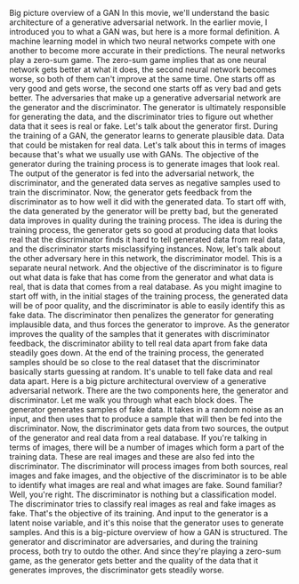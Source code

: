 Big picture overview of a GAN
In this movie, we'll understand the basic architecture of a generative adversarial network. In the earlier movie, I introduced you to what a GAN was, but here is a more formal definition. A machine learning model in which two neural networks compete with one another to become more accurate in their predictions. The neural networks play a zero-sum game. The zero-sum game implies that as one neural network gets better at what it does, the second neural network becomes worse, so both of them can't improve at the same time. One starts off as very good and gets worse, the second one starts off as very bad and gets better. The adversaries that make up a generative adversarial network are the generator and the discriminator. The generator is ultimately responsible for generating the data, and the discriminator tries to figure out whether data that it sees is real or fake. Let's talk about the generator first. During the training of a GAN, the generator learns to generate plausible data. Data that could be mistaken for real data. Let's talk about this in terms of images because that's what we usually use with GANs. The objective of the generator during the training process is to generate images that look real. The output of the generator is fed into the adversarial network, the discriminator, and the generated data serves as negative samples used to train the discriminator. Now, the generator gets feedback from the discriminator as to how well it did with the generated data. To start off with, the data generated by the generator will be pretty bad, but the generated data improves in quality during the training process. The idea is during the training process, the generator gets so good at producing data that looks real that the discriminator finds it hard to tell generated data from real data, and the discriminator starts misclassifying instances. Now, let's talk about the other adversary here in this network, the discriminator model. This is a separate neural network. And the objective of the discriminator is to figure out what data is fake that has come from the generator and what data is real, that is data that comes from a real database. As you might imagine to start off with, in the initial stages of the training process, the generated data will be of poor quality, and the discriminator is able to easily identify this as fake data. The discriminator then penalizes the generator for generating implausible data, and thus forces the generator to improve. As the generator improves the quality of the samples that it generates with discriminator feedback, the discriminator ability to tell real data apart from fake data steadily goes down. At the end of the training process, the generated samples should be so close to the real dataset that the discriminator basically starts guessing at random. It's unable to tell fake data and real data apart. Here is a big picture architectural overview of a generative adversarial network. There are the two components here, the generator and discriminator. Let me walk you through what each block does. The generator generates samples of fake data. It takes in a random noise as an input, and then uses that to produce a sample that will then be fed into the discriminator. Now, the discriminator gets data from two sources, the output of the generator and real data from a real database. If you're talking in terms of images, there will be a number of images which form a part of the training data. These are real images and these are also fed into the discriminator. The discriminator will process images from both sources, real images and fake images, and the objective of the discriminator is to be able to identify what images are real and what images are fake. Sound familiar? Well, you're right. The discriminator is nothing but a classification model. The discriminator tries to classify real images as real and fake images as fake. That's the objective of its training. And input to the generator is a latent noise variable, and it's this noise that the generator uses to generate samples. And this is a big-picture overview of how a GAN is structured. The generator and discriminator are adversaries, and during the training process, both try to outdo the other. And since they're playing a zero-sum game, as the generator gets better and the quality of the data that it generates improves, the discriminator gets steadily worse.